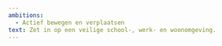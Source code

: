 ```yaml
---
ambitions:
  - Actief bewegen en verplaatsen
text: Zet in op een veilige school-, werk- en woonomgeving.
---
```

